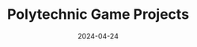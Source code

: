---
layout: post-categorypage
# title: "Projects"
permalink: "projects/polytechnic-games"

title:  "Polytechnic Game Projects"
date:   2024-04-24
# categories: jekyll update

content_before_table: "
<div> 
Here are some of the games I have made during my time in Singapore Polytechnic
<br>
<br>
<br>
</div>
"


table_col: 3
table_datapath: "polytechnic-games"

---